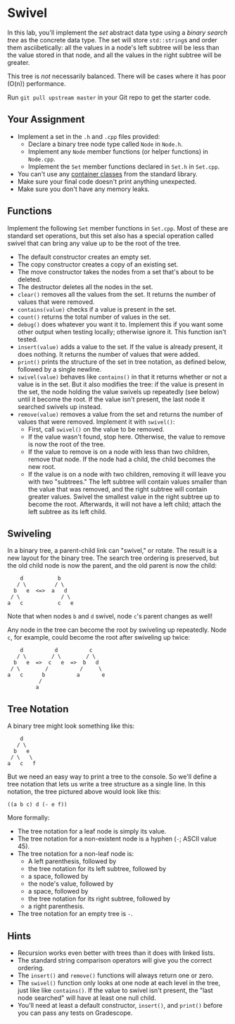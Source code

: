 # Swivel

In this  lab,  you'll implement the  _set_  abstract data type  using a  _binary
search tree_ as the  concrete data type.  The set will store `std::string`s  and
order them asciibetically:  all the values in a node's left subtree will be less
than the value stored in that node, and all the values in the right subtree will
be greater.

This tree is  _not_ necessarily balanced.  There will be cases where it has poor
(O(n)) performance.

Run `git pull upstream master` in your Git repo to get the starter code.


## Your Assignment

- Implement a set in the `.h` and `.cpp` files provided:
  - Declare a binary tree node type called `Node` in `Node.h`.
  - Implement any `Node` member functions (or helper functions) in `Node.cpp`.
  - Implement the `Set` member functions declared in `Set.h` in `Set.cpp`.
- You can't use any [container classes][containers] from the standard library.
- Make sure your final code doesn't print anything unexpected.
- Make sure you don't have any memory leaks.


## Functions

Implement the following `Set` member functions  in `Set.cpp`.  Most of these are
standard set operations, but this set also has a special operation called swivel
that can bring any value up to be the root of the tree.

- The default constructor creates an empty set.
- The copy constructor creates a copy of an existing set.
- The move constructor takes the nodes from a set that's about to be deleted.
- The destructor deletes all the nodes in the set.
- `clear()` removes all the values from the set. It returns the number of values
  that were removed.
- `contains(value)` checks if a value is present in the set.
- `count()` returns the total number of values in the set.
- `debug()` does whatever you want it to.  Implement this if you want some other
  output when testing locally; otherwise ignore it.  This function isn't tested.
- `insert(value)` adds a value  to the set.  If the value is already present, it
  does nothing.  It returns the number of values that were added.
- `print()`  prints the structure of the set in tree notation, as defined below,
  followed by a single newline.
- `swivel(value)` behaves like `contains()`  in that it returns whether or not a
  value is in the set. But it also modifies the tree: if the value is present in
  the set, the node holding the value swivels up repeatedly (see below) until it
  become the root. If the value isn't present, the last node it searched swivels
  up instead.
- `remove(value)` removes a value from the set  and returns the number of values
  that were removed.  Implement it with `swivel()`:
  - First, call `swivel()` on the value to be removed.
  - If the value wasn't found, stop here.  Otherwise, the value to remove is now
    the root of the tree.
  - If the value to remove is on a node with less than two children, remove that
    node.  If the node had a child, the child becomes the new root.
  - If the value is on a node with two children, removing it will leave you with
    two "subtrees."  The left subtree will contain values smaller than the value
    that was removed, and the right subtree will contain greater values.  Swivel
    the smallest value in the right subtree up  to become the root.  Afterwards,
    it will not have a left child; attach the left subtree as its left child.


## Swiveling

In a binary tree,  a parent-child link can "swivel," or rotate.  The result is a
new layout for the binary tree.  The search tree ordering  is preserved, but the
old child node is now the parent, and the old parent is now the child:

```
    d           b
   / \         / \
  b   e  <=>  a   d
 / \             / \
a   c           c   e
```

Note that when nodes `b` and `d` swivel, node `c`'s parent changes as well!

Any node in the tree can become the root  by swiveling up repeatedly.  Node `c`,
for example, could become the root after swiveling up twice:

```
    d          d          c
   / \        / \        / \
  b   e  =>  c   e  =>  b   d
 / \        /          /     \
a   c      b          a       e
          /
         a
```


## Tree Notation

A binary tree might look something like this:

```
    d
   / \
  b   e
 / \   \
a   c   f
```

But we need an easy way  to print a tree to the console.  So we'll define a tree
notation that lets us write a tree structure as a single line. In this notation,
the tree pictured above would look like this:

```
((a b c) d (- e f))
```

More formally:
- The tree notation for a leaf node is simply its value.
- The tree notation for a non-existent node is a hyphen (`-`; ASCII value 45).
- The tree notation for a non-leaf node is:
  - A left parenthesis, followed by
  - the tree notation for its left subtree, followed by
  - a space, followed by
  - the node's value, followed by
  - a space, followed by
  - the tree notation for its right subtree, followed by
  - a right parenthesis.
- The tree notation for an empty tree is `-`.


## Hints

- Recursion works even better with trees than it does with linked lists.
- The standard string comparison operators will give you the correct ordering.
- The `insert()` and `remove()` functions will always return one or zero.
- The `swivel()` function only looks at one node at each level in the tree, just
  like like `contains()`.  If the value to swivel isn't present,  the "last node
  searched" will have at least one null child.
- You'll need at least a default constructor, `insert()`, and `print()` before
  you can pass any tests on Gradescope.


[containers]: https://cplusplus.com/reference/stl/
